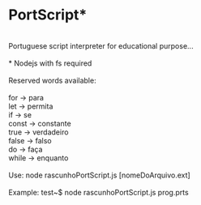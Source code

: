 # PortScript*
<br/>
Portuguese script interpreter for educational purpose...
<br/>
<br/>
* Nodejs with fs required
<br/>
<br/>
Reserved words available:
<br/>
<br/>
for   -> para
<br/>
let   -> permita
<br/>
if    -> se
<br/>
const -> constante
<br/>
true  -> verdadeiro
<br/>
false -> falso
<br/>
do    -> faça
<br/>
while -> enquanto
<br/>
<br/>
Use: node rascunhoPortScript.js [nomeDoArquivo.ext]
<br/>
<br/>
Example:  test~$ node rascunhoPortScript.js prog.prts 
